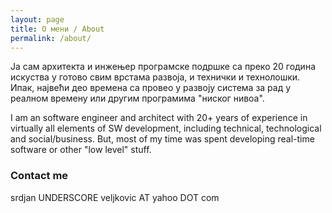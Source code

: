 ```yaml
---
layout: page
title: O мени / About
permalink: /about/
---
```


Ја сам архитекта и инжењер програмске подршке са преко 20 година
искуства у готово свим врстама развоја, и технички и технолошки.
Ипак, највећи део времена са провео у развоју система за рад у реалном
времену или другим програмима "ниског нивоа".

I am an software engineer and architect with 20+ years of experience
in virtually all elements of SW development, including technical,
technological and social/business. But, most of my time was spent
developing real-time software or other "low level" stuff.

### Contact me

srdjan UNDERSCORE veljkovic AT yahoo DOT com
